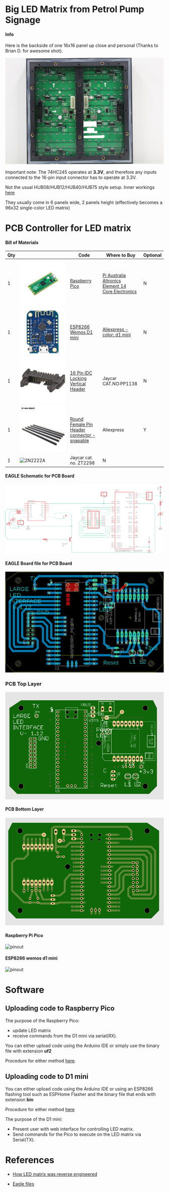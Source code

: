 # Big LED Matrix from Petrol Pump Signage

#### Info

Here is the backside of one 16x16 panel up close and personal (Thanks to Brian D. for awesome shot).

![LED Panel](https://github.com/microcontrollersig/brian-led-matrix-petrol-signs/raw/main/IMG_1820-redacted.jpg)

Important note: The 74HC245 operates at **3.3V**, and therefore any inputs connected to the 16-pin input connector has to operate at 3.3V.

Not the usual HUB08/HUB12/HUB40/HUB75 style setup. Inner workings [here](https://github.com/microcontrollersig/brian-led-matrix-petrol-signs/blob/main/REVERSEENGINEER.md)

They usually come in 6 panels wide, 2 panels height (effectively becomes a 96x32 single-color LED matrix)

# PCB Controller for LED matrix

#### Bill of Materials

| Qty | |Code                                             | Where to Buy            | Optional |
| --- |---|-------------------------------------------------| ---------------------- | --------- |
| 1   | ![Pico](https://raw.githubusercontent.com/microcontrollersig/brian-led-matrix-petrol-signs/main/pico.jpg)|[Raspberry Pico](https://www.raspberrypi.org/documentation/rp2040/getting-started/) | [Pi Australia](https://raspberry.piaustralia.com.au/products/raspberry-pi-pico?variant=32587824070705)<br/>[Altronics](https://www.altronics.com.au/p/z6421-raspberry-pi-pico-microcontroller-board/)<br/>[Element 14](https://au.element14.com/raspberry-pi/raspberry-pi-pico/raspberry-pi-32bit-arm-cortex/dp/3643332)<br/>[Core Electronics](https://core-electronics.com.au/raspberry-pi-pico.html)|    N     |
| 1   | ![D1 mini](https://github.com/microcontrollersig/brian-led-matrix-petrol-signs/raw/main/d1_mini_v3.1.0_1_16x16.jpg) | [ESP8266 Wemos D1 mini](https://www.wemos.cc/en/latest/d1/d1_mini.html)         | [Aliexpress - color: d1 mini](https://www.aliexpress.com/item/32651747570.html)  |    N     |
| 1   | ![16 Pin IDC](https://github.com/microcontrollersig/brian-led-matrix-petrol-signs/raw/main/PP1138-16-pin-idc-locking-vertical-headerImageMain-515.jpg) | [16 Pin IDC Locking Vertical Header](https://www.jaycar.com.au/16-pin-idc-locking-vertical-header/p/PP1138) | Jaycar CAT.NO:PP1138| N | 
| 1   | ![Female Header](https://github.com/microcontrollersig/brian-led-matrix-petrol-signs/raw/main/10pcs-lot-40P-female-header-1x40-Pin-2-54-Round-Female-Pin-Header-connector-1-40.jpg_Q90.jpg) | [Round Female Pin Header connector - snapable](https://www.aliexpress.com/item/32848204130.html)  | Aliexpress | Y | 
| 1   | ![2N2222A](https://www.jaycar.com.au/2n2222a-npn-transistor/p/ZT2298) | Jaycar cat. no. ZT2298 | N |


#### EAGLE Schematic for PCB Board
![schematic](https://github.com/microcontrollersig/brian-led-matrix-petrol-signs/raw/main/eagle/Brians%20test%20board%201.12a-schematic-mohan.png)

#### EAGLE Board file for PCB Board

![board](https://github.com/microcontrollersig/brian-led-matrix-petrol-signs/raw/main/eagle/Brians%20test%20board%201.12a-board-mohan.png)

### PCB Top Layer

![PCB Top Layer](https://github.com/microcontrollersig/brian-led-matrix-petrol-signs/raw/main/eagle/Brians%20test%20board%201.12a-topPCB-mohan.png)

#### PCB Bottom Layer

![PCB Bottom Layer](https://github.com/microcontrollersig/brian-led-matrix-petrol-signs/raw/main/eagle/Brians%20test%20board%201.12a-bottomPCB-mohan.png)

#### Raspberry Pi Pico

![pinout](https://www.raspberrypi-spy.co.uk/wp-content/uploads/2021/01/raspberry_pi_pico_pinout.png)

#### ESP8266 wemos d1 mini

![pinout](https://i2.wp.com/randomnerdtutorials.com/wp-content/uploads/2019/05/ESP8266-WeMos-D1-Mini-pinout-gpio-pin.png?w=715&quality=100&strip=all&ssl=1)

# Software

## Uploading code to Raspberry Pico

The purpose of the Raspberry Pico:

* update LED matrix 
* receive commands from the D1 mini via serial(RX).

You can either upload code using the Arduino IDE or simply use the binary file with extension **uf2**

Procedure for either method [here](https://github.com/microcontrollersig/brian-led-matrix-petrol-signs/tree/main/code/pico).

## Uploading code to D1 mini

You can either upload code using the Arduino IDE or using an ESP8266 flashing tool such as ESPHome Flasher and the binary file that ends with extension **bin**

Procedure for either method [here](https://github.com/microcontrollersig/brian-led-matrix-petrol-signs/tree/main/code/d1mini)

The purpose of the D1 mini:

* Present user with web interface for controlling LED matrix. 
* Send commands for the Pico to execute on the LED matrix via Serial(TX).

# References

* [How LED matrix was reverse engineered](https://github.com/microcontrollersig/brian-led-matrix-petrol-signs/blob/main/REVERSEENGINEER.md)

* [Eagle files](https://github.com/microcontrollersig/brian-led-matrix-petrol-signs/tree/main/eagle)
